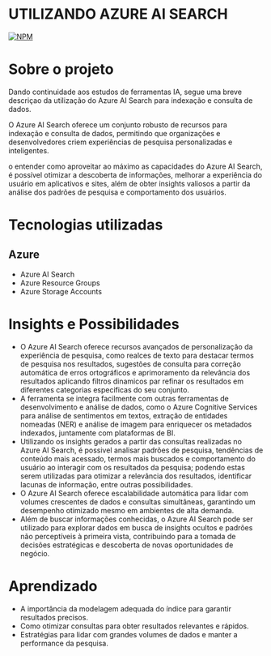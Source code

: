 # UTILIZANDO AZURE AI SEARCH 
[![NPM](https://img.shields.io/npm/l/react)](https://github.com/Bongiorno14/Projeto_reconhecimento-_Rostos/blob/main/LICENSE) 

# Sobre o projeto

Dando continuidade aos estudos de ferramentas IA, segue uma breve descriçao da utilização do Azure AI Search para indexação e consulta de dados.

O Azure AI Search oferece um conjunto robusto de recursos para indexação e consulta de dados, permitindo que organizações e desenvolvedores criem experiências de pesquisa personalizadas e inteligentes. 

o entender como aproveitar ao máximo as capacidades do Azure AI Search, é possível otimizar a descoberta de informações, melhorar a experiência do usuário em aplicativos e sites, além de obter insights valiosos a partir da análise dos padrões de pesquisa e comportamento dos usuários.

# Tecnologias utilizadas
## Azure
- Azure AI Search
- Azure Resource Groups
- Azure Storage Accounts

# Insights e Possibilidades
- O Azure AI Search oferece recursos avançados de personalização da experiência de pesquisa, como realces de texto para destacar termos de pesquisa nos resultados, sugestões de consulta para correção automática de erros ortográficos e aprimoramento da relevância dos resultados aplicando filtros dinamicos par refinar os resultados em diferentes categorias especificas do seu conjunto.
- A ferramenta se integra facilmente com outras ferramentas de desenvolvimento e análise de dados, como o Azure Cognitive Services para análise de sentimentos em textos, extração de entidades nomeadas (NER) e análise de imagem para enriquecer os metadados indexados, juntamente com plataformas de BI.
- Utilizando os insights gerados a partir das consultas realizadas no Azure AI Search, é possivel analisar padrões de pesquisa, tendências de conteúdo mais acessado, termos mais buscados e comportamento do usuário ao interagir com os resultados da pesquisa; podendo estas serem utilizadas para otimizar a relevância dos resultados, identificar lacunas de informação, entre outras possibilidades.
- O Azure AI Search oferece escalabilidade automática para lidar com volumes crescentes de dados e consultas simultâneas, garantindo um desempenho otimizado mesmo em ambientes de alta demanda.
- Além de buscar informações conhecidas, o Azure AI Search pode ser utilizado para explorar dados em busca de insights ocultos e padrões não perceptíveis à primeira vista, contribuindo para a tomada de decisões estratégicas e descoberta de novas oportunidades de negócio.

# Aprendizado
- A importância da modelagem adequada do índice para garantir resultados precisos.
- Como otimizar consultas para obter resultados relevantes e rápidos.
- Estratégias para lidar com grandes volumes de dados e manter a performance da pesquisa.
